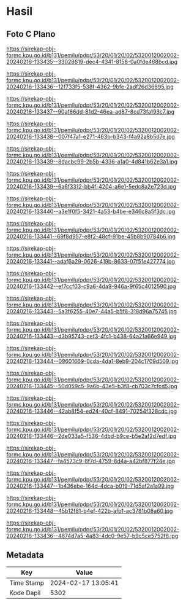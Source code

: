 # Hasil

## Foto C Plano

https://sirekap-obj-formc.kpu.go.id/b131/pemilu/pdpr/53/20/01/20/02/5320012002002-20240216-133435--33028619-dec4-4341-8158-0a0fde468bcd.jpg

https://sirekap-obj-formc.kpu.go.id/b131/pemilu/pdpr/53/20/01/20/02/5320012002002-20240216-133436--12f733f5-538f-4362-9bfe-2adf26d36695.jpg

https://sirekap-obj-formc.kpu.go.id/b131/pemilu/pdpr/53/20/01/20/02/5320012002002-20240216-133437--90af66dd-81d2-46ea-ad87-8cd73fa193c7.jpg

https://sirekap-obj-formc.kpu.go.id/b131/pemilu/pdpr/53/20/01/20/02/5320012002002-20240216-133438--007f47a1-e271-463b-b343-f4a92a8b5d7e.jpg

https://sirekap-obj-formc.kpu.go.id/b131/pemilu/pdpr/53/20/01/20/02/5320012002002-20240216-133439--8dacbc99-2b5b-4336-a1a0-4d841b62e3a1.jpg

https://sirekap-obj-formc.kpu.go.id/b131/pemilu/pdpr/53/20/01/20/02/5320012002002-20240216-133439--6a6f3312-bb4f-4204-a6e1-5edc8a2e723d.jpg

https://sirekap-obj-formc.kpu.go.id/b131/pemilu/pdpr/53/20/01/20/02/5320012002002-20240216-133440--a3e1f0f5-3421-4a53-b4be-e346c8a5f3dc.jpg

https://sirekap-obj-formc.kpu.go.id/b131/pemilu/pdpr/53/20/01/20/02/5320012002002-20240216-133441--69f8d957-e8f2-48cf-91be-45b8b90784b6.jpg

https://sirekap-obj-formc.kpu.go.id/b131/pemilu/pdpr/53/20/01/20/02/5320012002002-20240216-133441--adaf6a29-0626-419b-8633-07f51e427774.jpg

https://sirekap-obj-formc.kpu.go.id/b131/pemilu/pdpr/53/20/01/20/02/5320012002002-20240216-133442--ef7ccf03-c9a6-4da9-946a-9f65c4012590.jpg

https://sirekap-obj-formc.kpu.go.id/b131/pemilu/pdpr/53/20/01/20/02/5320012002002-20240216-133443--5a3f6255-40e7-44a5-b5f8-318d96a75745.jpg

https://sirekap-obj-formc.kpu.go.id/b131/pemilu/pdpr/53/20/01/20/02/5320012002002-20240216-133443--d3b95743-cef3-4fc1-b438-64a21a66e949.jpg

https://sirekap-obj-formc.kpu.go.id/b131/pemilu/pdpr/53/20/01/20/02/5320012002002-20240216-133444--09601669-0cda-4da1-8eb9-204c1709d509.jpg

https://sirekap-obj-formc.kpu.go.id/b131/pemilu/pdpr/53/20/01/20/02/5320012002002-20240216-133445--50d059c5-9a6b-43e5-b3f8-cb703c7cfcd5.jpg

https://sirekap-obj-formc.kpu.go.id/b131/pemilu/pdpr/53/20/01/20/02/5320012002002-20240216-133446--42ab8f54-ed24-40cf-8491-70254f328cdc.jpg

https://sirekap-obj-formc.kpu.go.id/b131/pemilu/pdpr/53/20/01/20/02/5320012002002-20240216-133446--2de033a5-f536-4dbd-b9ce-b5e2af2d7edf.jpg

https://sirekap-obj-formc.kpu.go.id/b131/pemilu/pdpr/53/20/01/20/02/5320012002002-20240216-133447--fa4573c9-8f7d-4759-8d4a-a42bf877f24e.jpg

https://sirekap-obj-formc.kpu.go.id/b131/pemilu/pdpr/53/20/01/20/02/5320012002002-20240216-133447--1b436ebe-164d-4dca-b019-71d5af2a1a99.jpg

https://sirekap-obj-formc.kpu.go.id/b131/pemilu/pdpr/53/20/01/20/02/5320012002002-20240216-133448--45b12f81-b4ef-422b-afb1-ac3781b08a60.jpg

https://sirekap-obj-formc.kpu.go.id/b131/pemilu/pdpr/53/20/01/20/02/5320012002002-20240216-133436--4874d7a5-4a83-4dc0-9e57-b9c5ce5752f6.jpg


## Metadata

| Key        | Value               |
| ---------- | ------------------- |
| Time Stamp | 2024-02-17 13:05:41 |
| Kode Dapil | 5302                |



